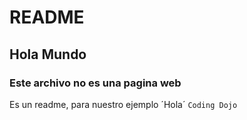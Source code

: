 # README
## Hola Mundo
### Este archivo no es una pagina web
Es un readme, para nuestro ejemplo
´Hola´
`Coding Dojo`
